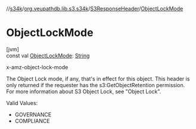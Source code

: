 //[s34k](../../../index.md)/[org.veupathdb.lib.s3.s34k](../index.md)/[S3ResponseHeader](index.md)/[ObjectLockMode](-object-lock-mode.md)

# ObjectLockMode

[jvm]\
const val [ObjectLockMode](-object-lock-mode.md): [String](https://kotlinlang.org/api/latest/jvm/stdlib/kotlin/-string/index.html)

x-amz-object-lock-mode

The Object Lock mode, if any, that's in effect for this object. This header is only returned if the requester has the s3:GetObjectRetention permission. For more information about S3 Object Lock, see "Object Lock".

Valid Values:

- 
   GOVERNANCE
- 
   COMPLIANCE
